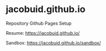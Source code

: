 # jacobuid.github.io
Repository Github Pages Setup

Resume:
https://jacobuid.github.io/

Sandbox:
https://jacobuid.github.io/sandbox/
